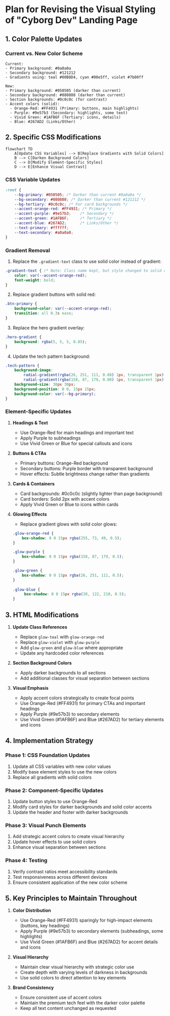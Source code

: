 # Plan for Revising the Visual Styling of "Cyborg Dev" Landing Page

## 1. Color Palette Updates

### Current vs. New Color Scheme
```
Current:
- Primary background: #0a0a0a
- Secondary background: #121212
- Gradients using: teal #00B8D4, cyan #00e5ff, violet #7b00ff

New:
- Primary background: #050505 (darker than current)
- Secondary background: #080808 (darker than current)
- Section backgrounds: #0c0c0c (for contrast)
- Accent colors (solid):
  - Orange-Red: #FF4931 (Primary: buttons, main highlights)
  - Purple: #9e57b3 (Secondary: highlights, some text)
  - Vivid Green: #1AFB6F (Tertiary: icons, details)
  - Blue: #267AD2 (Links/Other)
```

## 2. Specific CSS Modifications

```mermaid
flowchart TD
    A[Update CSS Variables] --> B[Replace Gradients with Solid Colors]
    B --> C[Darken Background Colors]
    C --> D[Modify Element-Specific Styles]
    D --> E[Enhance Visual Contrast]
```

### CSS Variable Updates
```css
:root {
    --bg-primary: #050505; /* Darker than current #0a0a0a */
    --bg-secondary: #080808; /* Darker than current #121212 */
    --bg-tertiary: #0c0c0c; /* For card backgrounds */
    --accent-orange-red: #FF4931; /* Primary */
    --accent-purple: #9e57b3;    /* Secondary */
    --accent-green: #1AFB6F;     /* Tertiary */
    --accent-blue: #267AD2;      /* Links/Other */
    --text-primary: #ffffff;
    --text-secondary: #a0a0a0;
}
```

### Gradient Removal
1. Replace the `.gradient-text` class to use solid color instead of gradient:
```css
.gradient-text { /* Note: Class name kept, but style changed to solid color */
    color: var(--accent-orange-red);
    font-weight: bold;
}
```

2. Replace gradient buttons with solid red:
```css
.btn-primary {
    background-color: var(--accent-orange-red);
    transition: all 0.3s ease;
}
```

3. Replace the hero gradient overlay:
```css
.hero-gradient {
    background: rgba(5, 5, 5, 0.85);
}
```

4. Update the tech pattern background:
```css
.tech-pattern {
    background-image:
        radial-gradient(rgba(26, 251, 111, 0.08) 1px, transparent 1px), /* Green */
        radial-gradient(rgba(158, 87, 179, 0.08) 1px, transparent 1px); /* Purple */
    background-size: 30px 30px;
    background-position: 0 0, 15px 15px;
    background-color: var(--bg-primary);
}
```

### Element-Specific Updates

1. **Headings & Text**
   - Use Orange-Red for main headings and important text
   - Apply Purple to subheadings
   - Use Vivid Green or Blue for special callouts and icons

2. **Buttons & CTAs**
   - Primary buttons: Orange-Red background
   - Secondary buttons: Purple border with transparent background
   - Hover effects: Subtle brightness change rather than gradients

3. **Cards & Containers**
   - Card backgrounds: #0c0c0c (slightly lighter than page background)
   - Card borders: Solid 2px with accent colors
   - Apply Vivid Green or Blue to icons within cards

4. **Glowing Effects**
   - Replace gradient glows with solid color glows:
   ```css
   .glow-orange-red {
       box-shadow: 0 0 15px rgba(255, 73, 49, 0.5);
   }
   
   .glow-purple {
       box-shadow: 0 0 15px rgba(158, 87, 179, 0.5);
   }
   
   .glow-green {
       box-shadow: 0 0 15px rgba(26, 251, 111, 0.5);
   }
    
   .glow-blue {
        box-shadow: 0 0 15px rgba(38, 122, 210, 0.5);
   }
   ```

## 3. HTML Modifications

1. **Update Class References**
   - Replace `glow-teal` with `glow-orange-red`
   - Replace `glow-violet` with `glow-purple`
   - Add `glow-green` and `glow-blue` where appropriate
   - Update any hardcoded color references

2. **Section Background Colors**
   - Apply darker backgrounds to all sections
   - Add additional classes for visual separation between sections

3. **Visual Emphasis**
   - Apply accent colors strategically to create focal points
   - Use Orange-Red (#FF4931) for primary CTAs and important headings
   - Apply Purple (#9e57b3) to secondary elements
   - Use Vivid Green (#1AFB6F) and Blue (#267AD2) for tertiary elements and icons

## 4. Implementation Strategy

### Phase 1: CSS Foundation Updates
1. Update all CSS variables with new color values
2. Modify base element styles to use the new colors
3. Replace all gradients with solid colors

### Phase 2: Component-Specific Updates
1. Update button styles to use Orange-Red
2. Modify card styles for darker backgrounds and solid color accents
3. Update the header and footer with darker backgrounds

### Phase 3: Visual Punch Elements
1. Add strategic accent colors to create visual hierarchy
2. Update hover effects to use solid colors
3. Enhance visual separation between sections

### Phase 4: Testing
1. Verify contrast ratios meet accessibility standards
2. Test responsiveness across different devices
3. Ensure consistent application of the new color scheme

## 5. Key Principles to Maintain Throughout

1. **Color Distribution**
   - Use Orange-Red (#FF4931) sparingly for high-impact elements (buttons, key headings)
   - Apply Purple (#9e57b3) to secondary elements (subheadings, some highlights)
   - Use Vivid Green (#1AFB6F) and Blue (#267AD2) for accent details and icons

2. **Visual Hierarchy**
   - Maintain clear visual hierarchy with strategic color use
   - Create depth with varying levels of darkness in backgrounds
   - Use solid colors to direct attention to key elements

3. **Brand Consistency**
   - Ensure consistent use of accent colors
   - Maintain the premium tech feel with the darker color palette
   - Keep all text content unchanged as requested